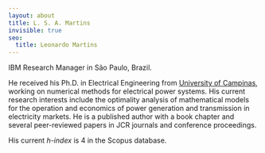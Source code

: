 ```yaml
---
layout: about
title: L. S. A. Martins
invisible: true
seo:
  title: Leonardo Martins
---
```


IBM Research Manager in São Paulo, Brazil.

He received his Ph.D. in Electrical Engineering from [University of Campinas](http://www.unicamp.br), working on numerical methods for electrical power systems. His current research interests include the optimality analysis of mathematical models for the operation and economics of power generation and transmission in electricity markets. He is a published author with a book chapter and several peer-reviewed papers in JCR journals and conference proceedings.

His current _h-index_ is 4 in the Scopus database.
